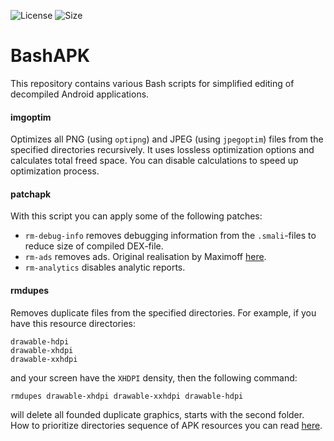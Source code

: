 ![License](https://img.shields.io/github/license/lem0nez/bashapk?style=flat-square)
![Size](https://img.shields.io/github/repo-size/lem0nez/bashapk?style=flat-square)

# BashAPK
This repository contains various Bash scripts for simplified editing of
decompiled Android applications.

#### imgoptim
Optimizes all PNG (using `optipng`) and JPEG (using `jpegoptim`) files from the
specified directories recursively. It uses lossless optimization options and
calculates total freed space. You can disable calculations to speed up
optimization process.

#### patchapk
With this script you can apply some of the following patches:
- `rm-debug-info` removes debugging information from the `.smali`-files to
  reduce size of compiled DEX-file.
- `rm-ads` removes ads. Original realisation by Maximoff
  [here](https://github.com/Maximoff/ApkEditor-Patches).
- `rm-analytics` disables analytic reports.

#### rmdupes
Removes duplicate files from the specified directories. For example, if you have
this resource directories:
```
drawable-hdpi
drawable-xhdpi
drawable-xxhdpi
```
and your screen have the `XHDPI` density, then the following command:
```
rmdupes drawable-xhdpi drawable-xxhdpi drawable-hdpi
```
will delete all founded duplicate graphics, starts with the second folder. How
to prioritize directories sequence of APK resources you can read
[here](https://developer.android.com/guide/topics/resources/providing-resources#AlternativeResources).
